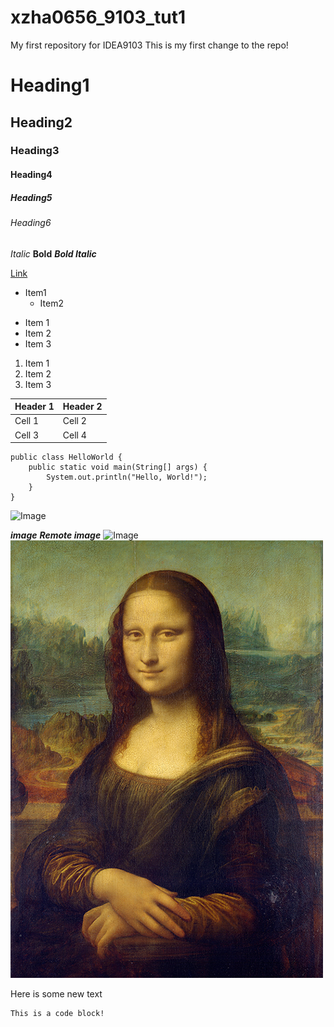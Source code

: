 # xzha0656_9103_tut1
My first repository for IDEA9103
This is my first change to the repo! 

# Heading1
## Heading2
### Heading3
#### Heading4
##### Heading5
###### Heading6

*Italic*
**Bold**
***Bold Italic***

[Link](https://www.google.com)

- Item1
    - Item2


* Item 1
* Item 2
* Item 3

1. Item 1
2. Item 2
3. Item 3

| Header 1 | Header 2 |
| --------- | --------- |
| Cell 1     | Cell 2     |
| Cell 3     | Cell 4     |

```
public class HelloWorld {
    public static void main(String[] args) {
        System.out.println("Hello, World!");
    }
}
```


![Image](https://via.placeholder.com/150)

***image***
***Remote image***
![Image](https://via.placeholder.com/150)
![the Mona lisa](assets/Mona_Lisa_by_Leonardo_da_Vinci_500_x_700.jpg)


Here is some new text

```
This is a code block!

```